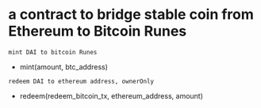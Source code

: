 # a contract to bridge stable coin from Ethereum to Bitcoin Runes

`mint DAI to bitcoin Runes`
- mint(amount, btc_address)

`redeem DAI to ethereum address, ownerOnly`
- redeem(redeem_bitcoin_tx, ethereum_address, amount)
